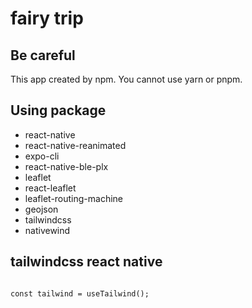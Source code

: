 # fairy trip

## Be careful
This app created by npm.
You cannot use yarn or pnpm.

## Using package
* react-native
* react-native-reanimated
* expo-cli
* react-native-ble-plx
* leaflet
* react-leaflet
* leaflet-routing-machine
* geojson
* tailwindcss
* nativewind


## tailwindcss react native
```

const tailwind = useTailwind();
```